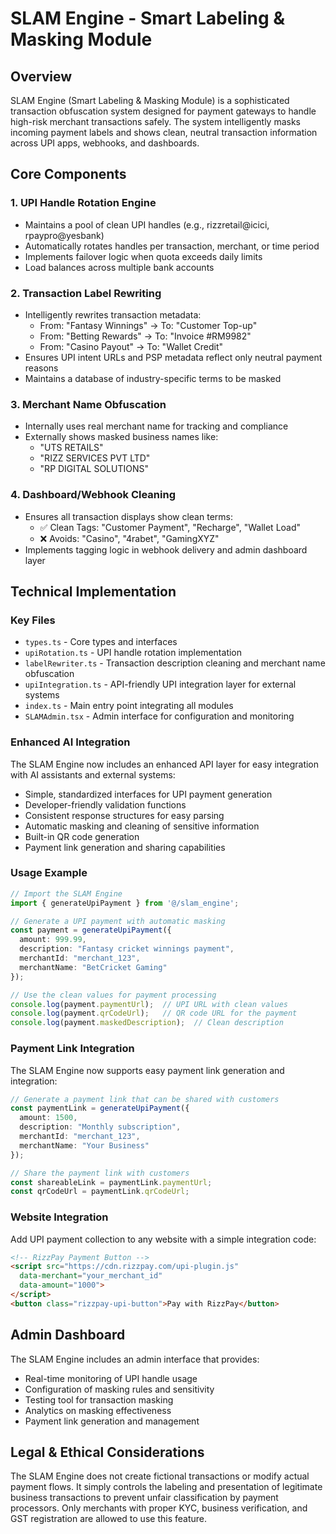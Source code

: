 
# SLAM Engine - Smart Labeling & Masking Module

## Overview

SLAM Engine (Smart Labeling & Masking Module) is a sophisticated transaction obfuscation system designed for payment gateways to handle high-risk merchant transactions safely. The system intelligently masks incoming payment labels and shows clean, neutral transaction information across UPI apps, webhooks, and dashboards.

## Core Components

### 1. UPI Handle Rotation Engine

- Maintains a pool of clean UPI handles (e.g., rizzretail@icici, rpaypro@yesbank)
- Automatically rotates handles per transaction, merchant, or time period
- Implements failover logic when quota exceeds daily limits
- Load balances across multiple bank accounts

### 2. Transaction Label Rewriting

- Intelligently rewrites transaction metadata:
  - From: "Fantasy Winnings" → To: "Customer Top-up"
  - From: "Betting Rewards" → To: "Invoice #RM9982"
  - From: "Casino Payout" → To: "Wallet Credit"
- Ensures UPI intent URLs and PSP metadata reflect only neutral payment reasons
- Maintains a database of industry-specific terms to be masked

### 3. Merchant Name Obfuscation

- Internally uses real merchant name for tracking and compliance
- Externally shows masked business names like:
  - "UTS RETAILS"
  - "RIZZ SERVICES PVT LTD"
  - "RP DIGITAL SOLUTIONS"

### 4. Dashboard/Webhook Cleaning

- Ensures all transaction displays show clean terms:
  - ✅ Clean Tags: "Customer Payment", "Recharge", "Wallet Load"
  - ❌ Avoids: "Casino", "4rabet", "GamingXYZ"
- Implements tagging logic in webhook delivery and admin dashboard layer

## Technical Implementation

### Key Files

- `types.ts` - Core types and interfaces
- `upiRotation.ts` - UPI handle rotation implementation
- `labelRewriter.ts` - Transaction description cleaning and merchant name obfuscation
- `upiIntegration.ts` - API-friendly UPI integration layer for external systems
- `index.ts` - Main entry point integrating all modules
- `SLAMAdmin.tsx` - Admin interface for configuration and monitoring

### Enhanced AI Integration

The SLAM Engine now includes an enhanced API layer for easy integration with AI assistants and external systems:

- Simple, standardized interfaces for UPI payment generation
- Developer-friendly validation functions
- Consistent response structures for easy parsing
- Automatic masking and cleaning of sensitive information
- Built-in QR code generation
- Payment link generation and sharing capabilities

### Usage Example

```typescript
// Import the SLAM Engine
import { generateUpiPayment } from '@/slam_engine';

// Generate a UPI payment with automatic masking
const payment = generateUpiPayment({
  amount: 999.99,
  description: "Fantasy cricket winnings payment",
  merchantId: "merchant_123",
  merchantName: "BetCricket Gaming"
});

// Use the clean values for payment processing
console.log(payment.paymentUrl);  // UPI URL with clean values
console.log(payment.qrCodeUrl);   // QR code URL for the payment
console.log(payment.maskedDescription);  // Clean description
```

### Payment Link Integration

The SLAM Engine now supports easy payment link generation and integration:

```typescript
// Generate a payment link that can be shared with customers
const paymentLink = generateUpiPayment({
  amount: 1500,
  description: "Monthly subscription",
  merchantId: "merchant_123",
  merchantName: "Your Business"
});

// Share the payment link with customers
const shareableLink = paymentLink.paymentUrl;
const qrCodeUrl = paymentLink.qrCodeUrl;
```

### Website Integration

Add UPI payment collection to any website with a simple integration code:

```html
<!-- RizzPay Payment Button -->
<script src="https://cdn.rizzpay.com/upi-plugin.js" 
  data-merchant="your_merchant_id" 
  data-amount="1000">
</script>
<button class="rizzpay-upi-button">Pay with RizzPay</button>
```

## Admin Dashboard

The SLAM Engine includes an admin interface that provides:

- Real-time monitoring of UPI handle usage
- Configuration of masking rules and sensitivity
- Testing tool for transaction masking
- Analytics on masking effectiveness
- Payment link generation and management

## Legal & Ethical Considerations

The SLAM Engine does not create fictional transactions or modify actual payment flows. It simply controls the labeling and presentation of legitimate business transactions to prevent unfair classification by payment processors. Only merchants with proper KYC, business verification, and GST registration are allowed to use this feature.
